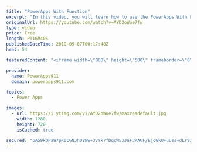 ```yaml
---
title: "PowerApps With Function"
excerpt: "In this video, you will learn how to use the PowerApps With Function. This makes for cleaner formulas and better performance.  PowerApps Training https://www.PowerApps911.com/training"
originalUrl: https://youtube.com/watch?v=AYD2oWue7fw
type: video
price: Free
length: PT16M40S
publishedDateTime: 2019-09-07T00:17:48Z
heat: 54

featuredContent: "<iframe width=\"800\" height=\"500\" frameborder=\"0\" src=\"https://www.youtube.com/embed/AYD2oWue7fw\" allow=\"accelerometer; autoplay; encrypted-media; gyroscope; picture-in-picture\" allowfullscreen></iframe>"

provider:
  name: PowerApps911
  domain: powerapps911.com

topics:
  - Power Apps

images:
  - url: https://i.ytimg.com/vi/AYD2oWue7fw/maxresdefault.jpg
    width: 1280
    height: 720
    isCached: true

secured: "pA59kQPaW7pK0CGNJhU2Ww+37Yk7fDgcW5JJaF3KAUF/EjoGkU+uUss+dLr9zA+zsBZx9eUVumQEJMybmh2RQK38PTr4CUUiF2uQO4HxaXuEIem3qwf9Mv30kp2ScZVnPgIq5wusnZBdWLSHHM2ztV28xxPXLi1zIBhzpglMbJsmMZJqGV2u/rZvHS0CnJTl0Warb2Mz5LZty6qtFwQ4rzOKsusy/mNSgfq4KTe7IPbalHD5frpMimr/hoZ9PGmcGmAB9OJXZb8yF8tpvaaH28cqawmuXI7w1FvZqffqMDgmlfF4u6VU+he8ddixv7PGYxygXouRiFTAJ4oaGymXNoVXUOCX3U8hOMB6s3g8D5KT2ZwJEHP75Qbb3gKtMJCnBB2v+oA+EKPNZ0JqDe5Q3Q==;hitYg8F/JJ6ClC6xOLyj1w=="
---
```


